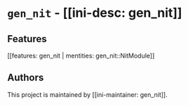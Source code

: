 # `gen_nit` - [[ini-desc: gen_nit]]

## Features

[[features: gen_nit | mentities: gen_nit::NitModule]]

## Authors

This project is maintained by [[ini-maintainer: gen_nit]].
